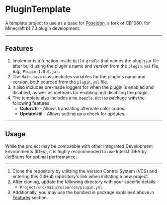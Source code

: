# PluginTemplate
A template project to use as a base for [Poseidon](https://github.com/RhysB/Project-Poseidon), a fork of CB1060, for Minecraft b1.7.3 plugin development.

<hr>

## Features
1. Implements a function inside `build.gradle` that names the plugin jar file after build using the plugin's
name and version from the `plugin.yml` file, e.g., `Plugin-1.0.0.jar`.
2. The `Main.java` class includes variables for the plugin's name and version, both sourced from the `plugin.yml` file.
3. It also includes pre-made loggers for when the plugin is enabled and disabled, as well as methods for enabling and
disabling the plugin.
4. The template also includes a `me.beezle.extras` package with the following features:
   - **ColorUtil** - Allows translating alternate color codes.
   - **UpdateUtil** - Allows setting up a check for updates.

<hr>

## Usage
While the project may be compatible with other Integrated Development Environments (IDEs), it is highly recommended to
use IntelliJ IDEA by JetBrains for optimal performance.

<hr>

1. Clone the repository by utilizing the Version Control System (VCS) and entering this GitHub repository's link when
initiating a new project.
2. After cloning, update the following directory with your specific details:
   - `Project/src/main/resources/plugin.yml`
3. Additionally, you may use the bundled in package explained above in [Features](#Features) section.